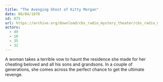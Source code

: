 ```yaml
---
title: "The Avenging Ghost of Kitty Morgan"
date: 08/04/1978
id: 875
url: https://archive.org/download/cbs_radio_mystery_theater/cbs_radio_mystery_theater-0851-0900.zip/cbs_radio_mystery_theater-0851-0900%2Fcbsrmt_0875_the_avenging_ghost_of_kitty_morgan.mp3
actors:
  - 49
  - 10
  - 35
  - 32
---
```

A woman takes a terrible vow to haunt the residence she made for her cheating beloved and all his sons and grandsons. In a couple of generations, she comes across the perfect chance to get the ultimate revenge.